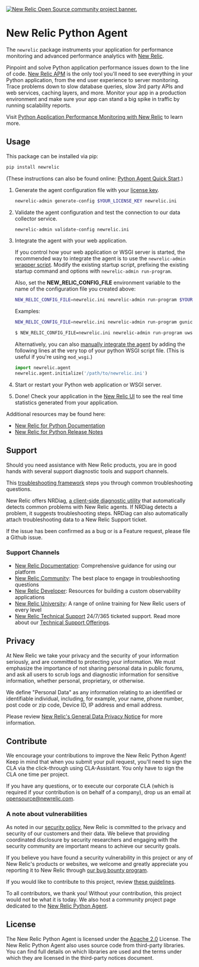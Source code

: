 <a href="https://opensource.newrelic.com/oss-category/#community-project"><picture>
<source media="(prefers-color-scheme: dark)" srcset="https://github.com/newrelic/opensource-website/raw/main/src/images/categories/dark/Community_Plus.png">
<source media="(prefers-color-scheme: light)" srcset="https://github.com/newrelic/opensource-website/raw/main/src/images/categories/Community_Plus.png">
<img alt="New Relic Open Source community project banner." src="https://github.com/newrelic/opensource-website/raw/main/src/images/categories/Community_Plus.png">
</picture></a>

# New Relic Python Agent

The `newrelic` package instruments your application for performance
monitoring and advanced performance analytics with [New
Relic](http://newrelic.com).

Pinpoint and solve Python application performance issues down to the
line of code. [New Relic
APM](http://newrelic.com/application-monitoring) is the only tool
you\'ll need to see everything in your Python application, from the end
user experience to server monitoring. Trace problems down to slow
database queries, slow 3rd party APIs and web services, caching layers,
and more. Monitor your app in a production environment and make sure
your app can stand a big spike in traffic by running scalability
reports.

Visit [Python Application Performance Monitoring with New
Relic](http://newrelic.com/python) to learn more.

## Usage

This package can be installed via pip:

```bash
pip install newrelic
```

(These instructions can also be found online: [Python Agent Quick
Start](https://docs.newrelic.com/docs/agents/python-agent/getting-started/python-agent-quick-start).)

1. Generate the agent configuration file with your [license
    key](https://docs.newrelic.com/docs/accounts-partnerships/accounts/account-setup/license-key).

    ```bash
    newrelic-admin generate-config $YOUR_LICENSE_KEY newrelic.ini
    ```

2. Validate the agent configuration and test the connection to our data
    collector service.

    ```bash
    newrelic-admin validate-config newrelic.ini
    ```

3. Integrate the agent with your web application.

    If you control how your web application or WSGI server is started,
    the recommended way to integrate the agent is to use the
    `newrelic-admin` [wrapper
    script](https://docs.newrelic.com/docs/agents/python-agent/installation-configuration/python-agent-integration#wrapper-script).
    Modify the existing startup script, prefixing the existing startup
    command and options with `newrelic-admin run-program`.

    Also, set the **NEW_RELIC_CONFIG_FILE** environment
    variable to the name of the configuration file you created above:

    ```bash
    NEW_RELIC_CONFIG_FILE=newrelic.ini newrelic-admin run-program $YOUR_COMMAND_OPTIONS
    ```

    Examples:

    ```bash
    NEW_RELIC_CONFIG_FILE=newrelic.ini newrelic-admin run-program gunicorn -c config.py test_site.wsgi

    $ NEW_RELIC_CONFIG_FILE=newrelic.ini newrelic-admin run-program uwsgi uwsgi_config.ini
    ```

    Alternatively, you can also [manually integrate the
    agent](https://docs.newrelic.com/docs/agents/python-agent/installation-configuration/python-agent-integration#manual-integration)
    by adding the following lines at the very top of your python WSGI
    script file. (This is useful if you\'re using `mod_wsgi`.)

    ``` python
    import newrelic.agent
    newrelic.agent.initialize('/path/to/newrelic.ini')
    ```

4. Start or restart your Python web application or WSGI server.

5. Done! Check your application in the [New Relic
    UI](https://rpm.newrelic.com) to see the real time statistics
    generated from your application.

Additional resources may be found here:

- [New Relic for Python
    Documentation](https://docs.newrelic.com/docs/agents/python-agent)
- [New Relic for Python Release
    Notes](https://docs.newrelic.com/docs/release-notes/agent-release-notes/python-release-notes)

## Support

Should you need assistance with New Relic products, you are in good
hands with several support diagnostic tools and support channels.

This [troubleshooting
framework](https://forum.newrelic.com/s/hubtopic/aAX8W0000008bSoWAI/troubleshooting-frameworks)
steps you through common troubleshooting questions.

New Relic offers NRDiag, [a client-side diagnostic
utility](https://docs.newrelic.com/docs/using-new-relic/cross-product-functions/troubleshooting/new-relic-diagnostics)
that automatically detects common problems with New Relic agents. If
NRDiag detects a problem, it suggests troubleshooting steps. NRDiag can
also automatically attach troubleshooting data to a New Relic Support
ticket.

If the issue has been confirmed as a bug or is a Feature request, please
file a Github issue.

### Support Channels

- [New Relic
    Documentation](https://docs.newrelic.com/docs/agents/python-agent):
    Comprehensive guidance for using our platform
- [New Relic
    Community](https://discuss.newrelic.com/c/support-products-agents/python-agent):
    The best place to engage in troubleshooting questions
- [New Relic Developer](https://developer.newrelic.com/): Resources
    for building a custom observability applications
- [New Relic University](https://learn.newrelic.com/): <!-- markdown-link-check-disable-line -->
    A range of online training for New Relic users of every level
- [New Relic Technical Support](https://support.newrelic.com/)
    24/7/365 ticketed support. Read more about our [Technical Support
    Offerings](https://docs.newrelic.com/docs/licenses/license-information/general-usage-licenses/support-plan).

## Privacy

At New Relic we take your privacy and the security of your information
seriously, and are committed to protecting your information. We must
emphasize the importance of not sharing personal data in public forums,
and ask all users to scrub logs and diagnostic information for sensitive
information, whether personal, proprietary, or otherwise.

We define "Personal Data" as any information relating to an identified
or identifiable individual, including, for example, your name, phone
number, post code or zip code, Device ID, IP address and email address.

Please review [New Relic's General Data Privacy
Notice](https://newrelic.com/termsandconditions/privacy) for more
information.

## Contribute

We encourage your contributions to improve the New Relic Python Agent! Keep in mind that when you submit your pull request, you'll need to sign the CLA via the click-through using CLA-Assistant. You only have to sign the CLA one time per project.

If you have any questions, or to execute our corporate CLA (which is required if your contribution is on behalf of a company), drop us an email at <opensource@newrelic.com>.

### A note about vulnerabilities

As noted in our [security policy](https://github.com/newrelic/newrelic-python-agent/security/policy), New Relic is committed to the privacy and security of our customers and their data. We believe that providing coordinated disclosure by security researchers and engaging with the security community are important means to achieve our security goals.

If you believe you have found a security vulnerability in this project or any of New Relic's products or websites, we welcome and greatly appreciate you reporting it to New Relic through [our bug bounty program](https://docs.newrelic.com/docs/security/security-privacy/information-security/report-security-vulnerabilities/).

If you would like to contribute to this project, review [these guidelines](./CONTRIBUTING.md).

To all contributors, we thank you!  Without your contribution, this project would not be what it is today.  We also host a community project page dedicated to the [New Relic Python Agent](https://opensource.newrelic.com/projects/newrelic/newrelic-python-agent).

## License
The New Relic Python Agent is licensed under the [Apache 2.0](http://apache.org/licenses/LICENSE-2.0.txt) License. The New Relic
Python Agent also uses source code from third-party libraries. You can
find full details on which libraries are used and the terms under which
they are licensed in the third-party notices document.
